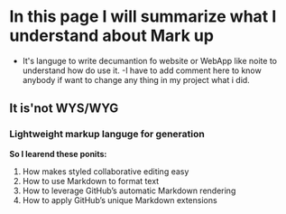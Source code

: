 # In this page I will summarize what I understand about **Mark up**

- It's languge to write decumantion fo website or WebApp like noite to understand how do use it.
-I have to add comment here to know anybody if want to change any thing in my project what i did.

## It is'not **WYS/WYG** 

### Lightweight markup languge for generation

**So I learend these ponits:**

  1. How makes styled collaborative editing easy
  2. How to use Markdown to format text
  3. How to leverage GitHub’s automatic Markdown rendering
  4.  How to apply GitHub’s unique Markdown extensions

